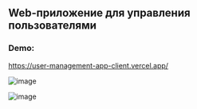 ## Web-приложение для управления пользователями

### Demo:
https://user-management-app-client.vercel.app/

![image](https://github.com/mrriina/user-management-app/assets/100038775/8ea00f20-0da6-484b-8eb0-3fdd7310bff1)

![image](https://github.com/mrriina/user-management-app/assets/100038775/9917caae-9acb-4733-9aaa-32afb3e25626)

